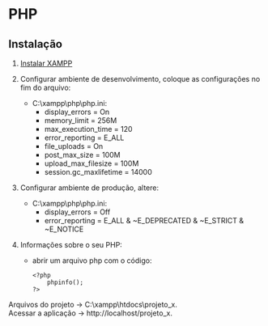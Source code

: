 # PHP

## Instalação
1. [Instalar XAMPP](https://www.apachefriends.org/index.html)

2. Configurar ambiente de desenvolvimento, coloque as configurações no fim do arquivo:
    - C:\xampp\php\php.ini:
        - display_errors = On
        - memory_limit = 256M 
        - max_execution_time = 120 
        - error_reporting = E_ALL 
        - file_uploads = On 
        - post_max_size = 100M 
        - upload_max_filesize = 100M 
        - session.gc_maxlifetime = 14000
3. Configurar ambiente de produção, altere:
    - C:\xampp\php\php.ini:
        - display_errors = Off
        - error_reporting = E_ALL & ~E_DEPRECATED & ~E_STRICT & ~E_NOTICE
4. Informações sobre o seu PHP:
    - abrir um arquivo php com o código:
        ```
        <?php 
            phpinfo(); 
        ?>
        ```
Arquivos do projeto -> C:\xampp\htdocs\projeto_x.<br>
Acessar a aplicação -> http://localhost/projeto_x.
